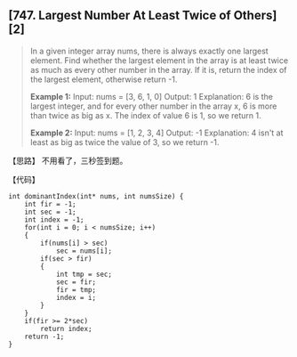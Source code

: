 ## [747. Largest Number At Least Twice of Others][2]


> In a given integer array nums, there is always exactly one largest element. Find whether the largest element in the array is at least twice as much as every other number in the array. If it is, return the index of the largest element, otherwise return -1.
>
> **Example 1:** 
> Input: nums = [3, 6, 1, 0] 
> Output: 1 
> Explanation: 6 is the
> largest integer, and for every other number in the array x, 6 is more
> than twice as big as x.  The index of value 6 is 1, so we return 1.
>
> **Example 2:** 
> Input: nums = [1, 2, 3, 4] 
> Output: -1 
> Explanation: 4 isn't
> at least as big as twice the value of 3, so we return -1.


【思路】
不用看了，三秒签到题。

【代码】
```
int dominantIndex(int* nums, int numsSize) {
    int fir = -1;
    int sec = -1;
    int index = -1;
	for(int i = 0; i < numsSize; i++)
    {
    	if(nums[i] > sec) 
			sec = nums[i];
    	if(sec > fir)
    	{
    		int tmp = sec;
    		sec = fir;
    		fir = tmp;
    		index = i;
		}
	}
	if(fir >= 2*sec)
		return index;
	return -1;
}
```